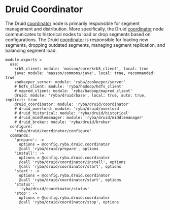 
# Druid Coordinator

The Druid [coordinator] node is primarily responsible for segment management and
distribution. More specifically, the Druid [coordinator] node communicates to
historical nodes to load or drop segments based on configurations. The Druid
[coordinator] is responsible for loading new segments, dropping outdated segments,
managing segment replication, and balancing segment load.

[coordinator]: http://druid.io/docs/latest/design/coordinator.html

    module.exports =
      use:
        krb5_client: module: 'masson/core/krb5_client', local: true
        java: module: 'masson/commons/java', local: true, recommanded: true
        zookeeper_server: module: 'ryba/zookeeper/server'
        # hdfs_client: module: 'ryba/hadoop/hdfs_client'
        # mapred_client: module: 'ryba/hadoop/mapred_client'
        druid: module: 'ryba/druid/base', local: true, auto: true, implicit: true
        druid_coordinator: module: 'ryba/druid/coordinator'
        # druid_overlord: module: 'ryba/druid/overlord'
        # druid_historical: module: 'ryba/druid/historical'
        # druid_middlemanager: module: 'ryba/druid/middlemanager'
        # druid_broker: module: 'ryba/druid/broker'
      configure:
        'ryba/druid/coordinator/configure'
      commands:
        'prepare': ->
          options = @config.ryba.druid.coordinator
          @call 'ryba/druid/prepare', options
        'install': ->
          options = @config.ryba.druid.coordinator
          @call 'ryba/druid/coordinator/install', options
          @call 'ryba/druid/coordinator/start', options
        'start': ->
          options = @config.ryba.druid.coordinator
          @call 'ryba/druid/coordinator/start', options
        'status':
          'ryba/druid/coordinator/status'
        'stop': ->
          options = @config.ryba.druid.coordinator
          @call 'ryba/druid/coordinator/stop', options
